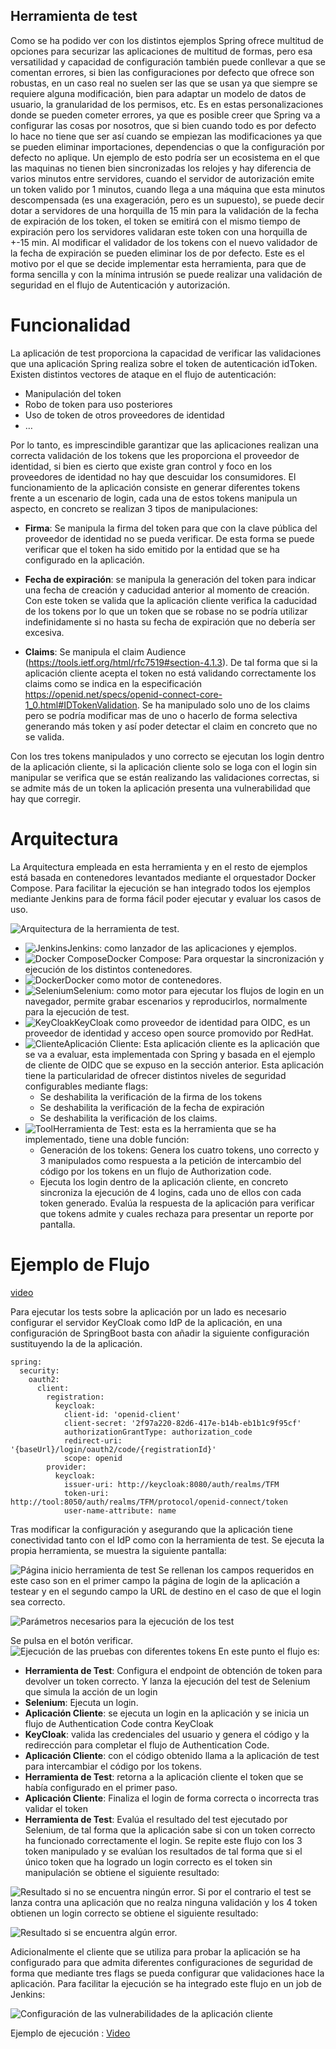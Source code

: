 ## Herramienta de test

Como se ha podido ver con los distintos ejemplos Spring ofrece multitud de opciones para securizar las aplicaciones de multitud de formas, pero esa versatilidad y capacidad de configuración también puede conllevar a que se comentan errores, si bien las configuraciones por defecto que ofrece son robustas, en un caso real no suelen ser las que se usan ya que siempre se requiere alguna modificación, bien para adaptar un modelo de datos de usuario, la granularidad de los permisos, etc.
Es en estas personalizaciones donde se pueden cometer errores, ya que es posible creer que Spring va a configurar las cosas por nosotros, que si bien cuando todo es por defecto lo hace no tiene que ser así cuando se empiezan las modificaciones ya que se pueden eliminar importaciones, dependencias o que la configuración por defecto no aplique. Un ejemplo de esto podría ser un ecosistema en el que las maquinas no tienen bien sincronizadas los relojes y hay diferencia de varios minutos entre servidores, cuando el servidor de autorización emite un token valido por 1 minutos, cuando llega a una máquina que esta  minutos descompensada (es una exageración, pero es un supuesto), se puede decir dotar a servidores de una horquilla de 15 min para la validación de la fecha de expiración de los token, el token se emitirá con el mismo tiempo de expiración pero los servidores validaran este token con una horquilla de +-15 min. Al modificar el validador de los tokens con el nuevo validador de la fecha de expiración se pueden eliminar los de por defecto.
Este es el motivo por el que se decide implementar esta herramienta, para que de forma sencilla y con la mínima intrusión se puede realizar una validación de seguridad en el flujo de Autenticación y autorización.

# Funcionalidad
La aplicación de test proporciona la capacidad de verificar las validaciones que una aplicación Spring realiza sobre el token de autenticación idToken. 
Existen distintos vectores de ataque en el flujo de autenticación:

* Manipulación del token
* Robo de token para uso posteriores
* Uso de token de otros proveedores de identidad
* …

Por lo tanto, es imprescindible garantizar que las aplicaciones realizan una correcta validación de los tokens que les proporciona el proveedor de identidad, si bien es cierto que existe gran control y foco en los proveedores de identidad no hay que descuidar los consumidores. 
El funcionamiento de la aplicación consiste en generar diferentes tokens frente a un escenario de login, cada una de estos tokens manipula un aspecto, en concreto se realizan 3 tipos de manipulaciones:

* **Firma**: Se manipula la firma del token para que con la clave pública del proveedor de identidad no se pueda verificar. De esta forma se puede verificar que el token ha sido emitido por la entidad que se ha configurado en la aplicación.

* **Fecha de expiración**: se manipula la generación del token para indicar una fecha de creación y caducidad anterior al momento de creación. Con este token se valida que la aplicación cliente verifica la caducidad de los tokens por lo que un token que se robase no se podría utilizar indefinidamente si no hasta su fecha de expiración que no debería ser excesiva.

* **Claims**: Se manipula el claim Audience (https://tools.ietf.org/html/rfc7519#section-4.1.3). De tal forma que si la aplicación cliente acepta el token no está validando correctamente los claims como se indica en la especificación https://openid.net/specs/openid-connect-core-1_0.html#IDTokenValidation. Se ha manipulado solo uno de los claims pero se podría modificar mas de uno o hacerlo de forma selectiva generando más token y así poder detectar el claim en concreto que no se valida.

Con los tres tokens manipulados y uno correcto se ejecutan los login dentro de la aplicación cliente, si la aplicación cliente solo se loga con el login sin manipular se verifica que se están realizando las validaciones correctas, si se admite más de un token la aplicación presenta una vulnerabilidad que hay que corregir.

# Arquitectura
La Arquitectura empleada en esta herramienta y en el resto de ejemplos está basada en contenedores levantados mediante el orquestador Docker Compose. Para facilitar la ejecución se han integrado todos los ejemplos mediante Jenkins para de forma fácil poder ejecutar y evaluar los casos de uso.

![Arquitectura de la herramienta de test.](./doc/Img01.png)

* ![Jenkins](./doc/jenkinsIcon.png)Jenkins: como lanzador de las aplicaciones y ejemplos.
* ![Docker Compose](./doc/dockerComposeIcon.png)Docker Compose: Para orquestar la sincronización y ejecución de los distintos contenedores.
* ![Docker](./doc/dockerIcon.png)Docker como motor de contenedores.
* ![Selenium](./doc/seleniumIcon.png)Selenium: como motor para ejecutar los flujos de login en un navegador, permite grabar escenarios y reproducirlos, normalmente para la ejecución de test.
* ![KeyCloak](./doc/keyCloakIcon.png)KeyCloak como proveedor de identidad para OIDC, es un proveedor de identidad y acceso open source promovido por RedHat.
* ![Cliente](./doc/ClIcon.png)Aplicación Cliente: Esta aplicación cliente es la aplicación que se va a evaluar, esta implementada con Spring y basada en el ejemplo de cliente de OIDC que se expuso en la sección anterior. Esta aplicación tiene la particularidad de ofrecer distintos niveles de seguridad configurables mediante flags:
    * Se deshabilita la verificación de la firma de los tokens
	* Se deshabilita la verificación de la fecha de expiración
	* Se deshabilita la verificación de los claims.
* ![Tool](./doc/toolIcon.png)Herramienta de Test: esta es la herramienta que se ha implementado, tiene una doble función:
    * Generación de los tokens: Genera los cuatro tokens, uno correcto y 3 manipulados como respuesta a la petición de intercambio del código por los tokens en un flujo de Authorization code.
    * Ejecuta los login dentro de la aplicación cliente, en concreto sincroniza la ejecución de 4 logins, cada uno de ellos con cada token generado. Evalúa la respuesta de la aplicación para verificar que tokens admite y cuales rechaza para presentar un reporte por pantalla.

# Ejemplo de Flujo
[video](./doc/Flujo.mp4)

Para ejecutar los tests sobre la aplicación por un lado es necesario configurar el servidor KeyCloak como IdP de la aplicación, en una configuración de SpringBoot basta con añadir la siguiente configuración sustituyendo la de la aplicación.

````
spring:
  security:
    oauth2:
      client:
        registration:
          keycloak:
            client-id: 'openid-client'
            client-secret: '2f97a220-82d6-417e-b14b-eb1b1c9f95cf'
            authorizationGrantType: authorization_code
            redirect-uri: '{baseUrl}/login/oauth2/code/{registrationId}'
            scope: openid
        provider:
          keycloak:
            issuer-uri: http://keycloak:8080/auth/realms/TFM
            token-uri: http://tool:8050/auth/realms/TFM/protocol/openid-connect/token
            user-name-attribute: name
````
Tras modificar la configuración y asegurando que la aplicación tiene conectividad tanto con el IdP como con la herramienta de test. Se ejecuta la propia herramienta, se muestra la siguiente pantalla:
 
![Página inicio herramienta de test](./doc/tool01.png)
Se rellenan los campos requeridos en este caso son en el primer campo la página de login de la aplicación a testear y en el segundo campo la URL de destino en el caso de que el login sea correcto.

![Parámetros necesarios para la ejecución de los test](./doc/tool02.png)

Se pulsa en el botón verificar.  
![Ejecución de las pruebas con diferentes tokens](./doc/tool03.png)
En este punto el flujo es:
* **Herramienta de Test**: Configura el endpoint de obtención de token para devolver un token correcto. Y lanza la ejecución del test de Selenium que simula la acción de un login
* **Selenium**: Ejecuta un login.
* **Aplicación Cliente**: se ejecuta un login en la aplicación y se inicia un flujo de Authentication Code contra KeyCloak
* **KeyCloak**: valida las credenciales del usuario y genera el código y la redirección para completar el flujo de Authentication Code.
* **Aplicación Cliente**: con el código obtenido llama a la aplicación de test para intercambiar el código por los tokens.
* **Herramienta de Test**: retorna a la aplicación cliente el token que se había configurado en el primer paso.
* **Aplicación Cliente**: Finaliza el login de forma correcta o incorrecta tras validar el token
* **Herramienta de Test**: Evalúa el resultado del test ejecutado por Selenium, de tal forma que la aplicación sabe si con un token correcto ha funcionado correctamente el login. Se repite este flujo con los 3 token manipulado y se evalúan los resultados de tal forma que si el único token que ha logrado un login correcto es el token sin manipulación se obtiene el siguiente resultado:
 
![Resultado si no se encuentra ningún error.](./doc/tool04.png)
Si por el contrario el test se lanza contra una aplicación que no realza ninguna validación y los 4 token obtienen un login correcto se obtiene el siguiente resultado:

 
![Resultado si se encuentra algún error.](./doc/tool05.png)

Adicionalmente el cliente que se utiliza para probar la aplicación se ha configurado para que admita diferentes configuraciones de seguridad de forma que mediante tres flags se pueda configurar que validaciones hace la aplicación. Para facilitar la ejecución se ha integrado este flujo en un job de Jenkins:
 
![Configuración de las vulnerabilidades de la aplicación cliente](./doc/tool06.png)

Ejemplo de ejecución : [Video](./doc/Tool.mp4)